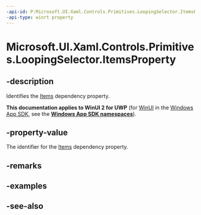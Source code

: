 ```yaml
---
-api-id: P:Microsoft.UI.Xaml.Controls.Primitives.LoopingSelector.ItemsProperty
-api-type: winrt property
---
```


<!-- Property syntax
public Windows.UI.Xaml.DependencyProperty ItemsProperty { get; }
-->

# Microsoft.UI.Xaml.Controls.Primitives.LoopingSelector.ItemsProperty

## -description
Identifies the [Items](loopingselector_items.md) dependency property.

**This documentation applies to WinUI 2 for UWP** (for [WinUI](/windows/apps/winui/winui3/) in the [Windows App SDK](/windows/apps/windows-app-sdk/), see the **[Windows App SDK namespaces](/windows/windows-app-sdk/api/winrt/)**).

## -property-value
The identifier for the [Items](loopingselector_items.md) dependency property.

## -remarks

## -examples

## -see-also
